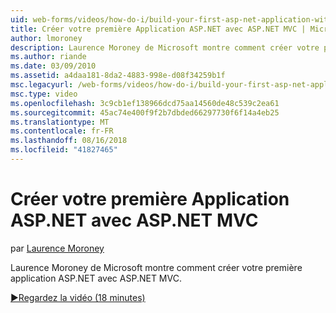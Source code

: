 ```yaml
---
uid: web-forms/videos/how-do-i/build-your-first-asp-net-application-with-asp-net-mvc
title: Créer votre première Application ASP.NET avec ASP.NET MVC | Microsoft Docs
author: lmoroney
description: Laurence Moroney de Microsoft montre comment créer votre première application ASP.NET avec ASP.NET MVC.
ms.author: riande
ms.date: 03/09/2010
ms.assetid: a4daa181-8da2-4883-998e-d08f34259b1f
msc.legacyurl: /web-forms/videos/how-do-i/build-your-first-asp-net-application-with-asp-net-mvc
msc.type: video
ms.openlocfilehash: 3c9cb1ef138966dcd75aa14560de48c539c2ea61
ms.sourcegitcommit: 45ac74e400f9f2b7dbded66297730f6f14a4eb25
ms.translationtype: MT
ms.contentlocale: fr-FR
ms.lasthandoff: 08/16/2018
ms.locfileid: "41827465"
---
```

<a name="build-your-first-aspnet-application-with-aspnet-mvc"></a>Créer votre première Application ASP.NET avec ASP.NET MVC
====================
par [Laurence Moroney](https://github.com/lmoroney)

Laurence Moroney de Microsoft montre comment créer votre première application ASP.NET avec ASP.NET MVC.

[&#9654;Regardez la vidéo (18 minutes)](https://channel9.msdn.com/Blogs/ASP-NET-Site-Videos/build-your-first-asp-net-application-with-asp-net-mvc)
